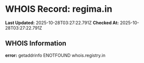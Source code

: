 # WHOIS Record: regima.in

**Last Updated:** 2025-10-28T03:27:22.791Z
**Checked At:** 2025-10-28T03:27:22.791Z

## WHOIS Information

**error:** getaddrinfo ENOTFOUND whois.registry.in

